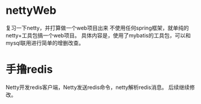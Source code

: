 # nettyWeb
复习一下netty，并打算做一个web项目出来 不使用任何spring框架，就单纯的netty+工具包搞一个web项目。
具体内容是，使用了mybatis的工具包，可以和mysql联用进行简单的增删改查。
# 手撸redis
Netty开发redis客户端，Netty发送redis命令，netty解析redis消息。
后续继续修改。


